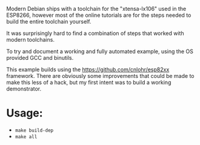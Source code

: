 Modern Debian ships with a toolchain for the "xtensa-lx106" used in the
ESP8266, however most of the online tutorials are for the steps needed to
build the entire toolchain yourself.

It was surprisingly hard to find a combination of steps that worked with
modern toolchains.

To try and document a working and fully automated example, using the OS
provided GCC and binutils.

This example builds using the https://github.com/cnlohr/esp82xx framework.
There are obviously some improvements that could be made to make this less
of a hack, but my first intent was to build a working demonstrator.

# Usage:

- `make build-dep`
- `make all`
